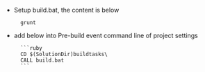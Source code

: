 * Setup build.bat, the content is below

		grunt
		


* add below into Pre-build event command line of project settings

		```ruby
		CD $(SolutionDir)buildtasks\
		CALL build.bat
		```




